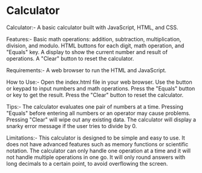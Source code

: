 # Calculator
Calculator:-
A basic calculator built with JavaScript, HTML, and CSS.

Features:-
Basic math operations: addition, subtraction, multiplication, division, and modulo.
HTML buttons for each digit, math operation, and "Equals" key.
A display to show the current number and result of operations.
A "Clear" button to reset the calculator.

Requirements:-
A web browser to run the HTML and JavaScript.

How to Use:-
Open the index.html file in your web browser.
Use the button or keypad to input numbers and math operations.
Press the "Equals" button or key to get the result.
Press the "Clear" button to reset the calculator.

Tips:-
The calculator evaluates one pair of numbers at a time.
Pressing "Equals" before entering all numbers or an operator may cause problems.
Pressing "Clear" will wipe out any existing data.
The calculator will display a snarky error message if the user tries to divide by 0.

Limitations:-
This calculator is designed to be simple and easy to use. It does not have advanced features such as memory functions or scientific notation.
The calculator can only handle one operation at a time and it will not handle multiple operations in one go.
It will only round answers with long decimals to a certain point, to avoid overflowing the screen.